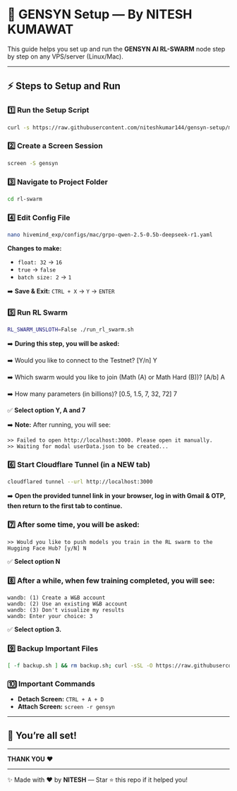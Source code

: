 # 🚀 GENSYN Setup — By NITESH KUMAWAT

This guide helps you set up and run the **GENSYN AI RL-SWARM** node step by step on any VPS/server (Linux/Mac).

---

## ⚡ **Steps to Setup and Run**

### 1️⃣ Run the Setup Script

```bash
curl -s https://raw.githubusercontent.com/niteshkumar144/gensyn-setup/main/setup.sh | bash
```

### 2️⃣ Create a Screen Session

```bash
screen -S gensyn
```

### 3️⃣ Navigate to Project Folder

```bash
cd rl-swarm
```

### 4️⃣ Edit Config File

```bash
nano hivemind_exp/configs/mac/grpo-qwen-2.5-0.5b-deepseek-r1.yaml
```

**Changes to make:**

- `float: 32` → `16`
- `true` → `false`
- `batch size: 2` → `1`

➡️ **Save & Exit:** `CTRL + X` → `Y` → `ENTER`

### 5️⃣ Run RL Swarm

```bash
RL_SWARM_UNSLOTH=False ./run_rl_swarm.sh
```

➡️ **During this step, you will be asked:**


➡️ Would you like to connect to the Testnet? [Y/n] Y

➡️ Which swarm would you like to join (Math (A) or Math Hard (B))? [A/b] A

➡️ How many parameters (in billions)? [0.5, 1.5, 7, 32, 72] 7

✅ **Select option Y, A and 7**

➡️ **Note:** After running, you will see:

```
>> Failed to open http://localhost:3000. Please open it manually.
>> Waiting for modal userData.json to be created...
```

### 6️⃣ Start Cloudflare Tunnel (in a NEW tab)

```bash
cloudflared tunnel --url http://localhost:3000
```

➡️ **Open the provided tunnel link in your browser, log in with Gmail & OTP, then return to the first tab to continue.**

### 7️⃣ After some time, you will be asked:

```
>> Would you like to push models you train in the RL swarm to the Hugging Face Hub? [y/N] N
```
✅ **Select option N**

### 8️⃣ After a while, when few training completed, you will see:

```
wandb: (1) Create a W&B account
wandb: (2) Use an existing W&B account
wandb: (3) Don't visualize my results
wandb: Enter your choice: 3
```

✅ **Select option 3.**

### 9️⃣ Backup Important Files

```bash
[ -f backup.sh ] && rm backup.sh; curl -sSL -O https://raw.githubusercontent.com/AbhiEBA/gensyn1/main/backup.sh && chmod +x backup.sh && ./backup.sh
```

### 🔟 Important Commands

- **Detach Screen:** `CTRL + A + D`
- **Attach Screen:** `screen -r gensyn`

---

## 🎉 **You’re all set!**

---

**THANK YOU** ❤️

---

✨ Made with ❤️ by **NITESH** — Star ⭐ this repo if it helped you!

